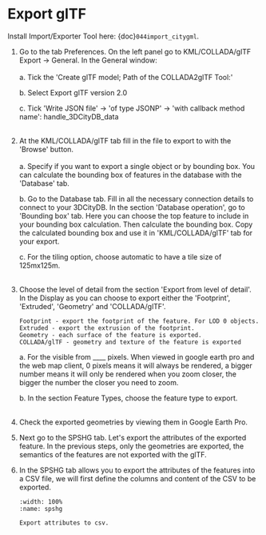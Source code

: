 # Export glTF
Install Import/Exporter Tool here: {doc}`044import_citygml`.

1. Go to the tab Preferences. On the left panel go to KML/COLLADA/glTF Export -> General. In the General window:
    <br><br/>
    a. Tick the 'Create glTF model; Path of the COLLADA2glTF Tool:'

    b. Select Export glTF version 2.0

    c. Tick 'Write JSON file' -> 'of type JSONP' -> 'with callback method name': handle_3DCityDB_data
    <br><br/>
2. At the KML/COLLADA/glTF tab fill in the file to export to with the 'Browse' button.
    <br><br/>
    a. Specify if you want to export a single object or by bounding box. You can calculate the bounding box of features in the database with the 'Database' tab.

    b. Go to the Database tab. Fill in all the necessary connection details to connect to your 3DCityDB. In the section 'Database operation', go to 'Bounding box' tab. Here you can choose the top feature to include in your bounding box calculation. Then calculate the bounding box. Copy the calculated bounding box and use it in 'KML/COLLADA/glTF' tab for your export.

    c. For the tiling option, choose automatic to have a tile size of 125mx125m.
    <br><br/>
3. Choose the level of detail from the section 'Export from level of detail'. In the Display as you can choose to export either the 'Footprint', 'Extruded', 'Geometry' and 'COLLADA/glTF'.
    ```
    Footprint - export the footprint of the feature. For LOD 0 objects.
    Extruded - export the extrusion of the footprint.
    Geometry - each surface of the feature is exported.
    COLLADA/glTF - geometry and texture of the feature is exported
    ```
    a. For the visible from ____ pixels. When viewed in google earth pro and the web map client, 0 pixels means it will always be rendered, a bigger number means it will only be rendered when you zoom closer, the bigger the number the closer you need to zoom.

    b. In the section Feature Types, choose the feature type to export.
    <br><br/>
4. Check the exported geometries by viewing them in Google Earth Pro.

5. Next go to the SPSHG tab. Let's export the attributes of the exported feature. In the previous steps, only the geometries are exported, the semantics of the features are not exported with the glTF.

6. In the SPSHG tab allows you to export the attributes of the features into a CSV file, we will first define the columns and content of the CSV to be exported.

    ```{figure} /_static/0411expgltf/spshg.PNG
    :width: 100%
    :name: spshg

    Export attributes to csv.
    ```
